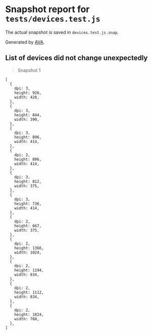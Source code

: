 # Snapshot report for `tests/devices.test.js`

The actual snapshot is saved in `devices.test.js.snap`.

Generated by [AVA](https://avajs.dev).

## List of devices did not change unexpectedly

> Snapshot 1

    [
      {
        dpi: 3,
        height: 926,
        width: 428,
      },
      {
        dpi: 3,
        height: 844,
        width: 390,
      },
      {
        dpi: 3,
        height: 896,
        width: 414,
      },
      {
        dpi: 2,
        height: 896,
        width: 414,
      },
      {
        dpi: 3,
        height: 812,
        width: 375,
      },
      {
        dpi: 3,
        height: 736,
        width: 414,
      },
      {
        dpi: 2,
        height: 667,
        width: 375,
      },
      {
        dpi: 2,
        height: 1366,
        width: 1024,
      },
      {
        dpi: 2,
        height: 1194,
        width: 834,
      },
      {
        dpi: 2,
        height: 1112,
        width: 834,
      },
      {
        dpi: 2,
        height: 1024,
        width: 768,
      },
    ]
